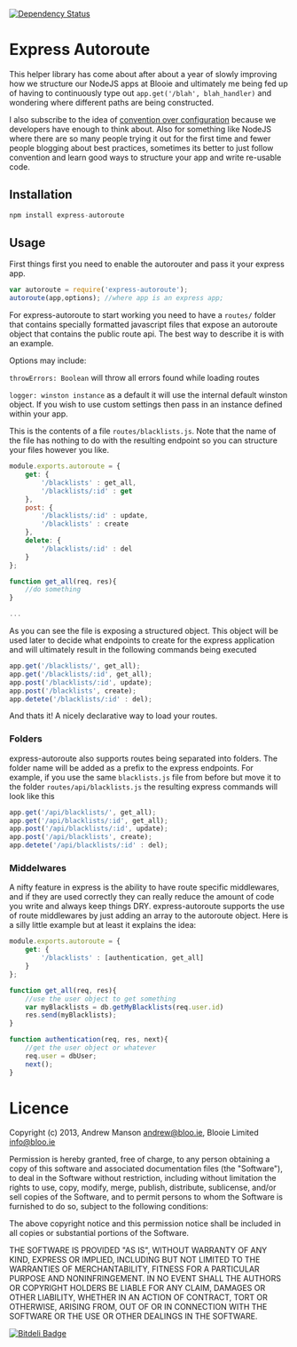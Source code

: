 [![Dependency Status](https://david-dm.org/Blooie/express-autoroute.png)](https://david-dm.org/Blooie/express-autoroute)

# Express Autoroute
This helper library has come about after about a year of slowly improving how we structure our NodeJS apps at Blooie and ultimately me being fed up of having to continuously type out ```app.get('/blah', blah_handler)``` and wondering where different paths are being constructed. 

I also subscribe to the idea of [convention over configuration](http://en.wikipedia.org/wiki/Convention_over_configuration) because we developers have enough to think about. Also for something like NodeJS where there are so many people trying it out for the first time and fewer people blogging about best practices, sometimes its better to just follow convention and learn good ways to structure your app and write re-usable code. 

## Installation
```js
npm install express-autoroute
```

## Usage
First things first you need to enable the autorouter and pass it your express app. 

```js
var autoroute = require('express-autoroute');
autoroute(app,options); //where app is an express app; 
```

For express-autoroute to start working you need to have a ```routes/``` folder that contains specially formatted javascript files that expose an autoroute object that contains the public route api. The best way to describe it is with an example. 

Options may include: 

```throwErrors: Boolean``` will throw all errors found while loading routes

```logger: winston instance``` as a default it will use the internal default winston object. If you wish to use custom settings then pass in an instance defined within your app.	

This is the contents of a file  ```routes/blacklists.js```. Note that the name of the file has nothing to do with the resulting endpoint so you can structure your files however you like.

```js
module.exports.autoroute = {
	get: {
		'/blacklists' : get_all,
		'/blacklists/:id' : get
	},
	post: {
		'/blacklists/:id' : update,
		'/blacklists' : create
	},
	delete: {
		'/blacklists/:id' : del
	}
};

function get_all(req, res){
	//do something
}

...
```
As you can see the file is exposing a structured object. This object will be used later to decide what endpoints to create for the express application and will ultimately result in the following commands being executed

```js
app.get('/blacklists/', get_all);
app.get('/blacklists/:id', get_all);
app.post('/blacklists/:id', update);
app.post('/blacklists', create);
app.detete('/blacklists/:id' : del);
```

And thats it! A nicely declarative way to load your routes. 

### Folders
express-autoroute also supports routes being separated into folders. The folder name will be added as a prefix to the express endpoints. For example, if you use the same ```blacklists.js``` file from before but move it to the folder ```routes/api/blacklists.js``` the resulting express commands will look like this

```js 
app.get('/api/blacklists/', get_all);
app.get('/api/blacklists/:id', get_all);
app.post('/api/blacklists/:id', update);
app.post('/api/blacklists', create);
app.detete('/api/blacklists/:id' : del);
```

### Middelwares
A nifty feature in express is the ability to have route specific middlewares, and if they are used correctly they can really reduce the amount of code you write and always keep things DRY. express-autoroute supports the use of route middlewares by just adding an array to the autoroute object. Here is a silly little example but at least it explains the idea: 

```js 
module.exports.autoroute = {
	get: {
		'/blacklists' : [authentication, get_all]
	}
};

function get_all(req, res){
	//use the user object to get something
	var myBlacklists = db.getMyBlacklists(req.user.id)
	res.send(myBlacklists);
}

function authentication(req, res, next){
	//get the user object or whatever 
	req.user = dbUser;
	next();
}
```

# Licence
Copyright (c) 2013, Andrew Manson <andrew@bloo.ie>, Blooie Limited <info@bloo.ie>

Permission is hereby granted, free of charge, to any person obtaining a copy of this software and associated documentation files (the "Software"), to deal in the Software without restriction, including without limitation the rights to use, copy, modify, merge, publish, distribute, sublicense, and/or sell copies of the Software, and to permit persons to whom the Software is furnished to do so, subject to the following conditions:

The above copyright notice and this permission notice shall be included in all copies or substantial portions of the Software.

THE SOFTWARE IS PROVIDED "AS IS", WITHOUT WARRANTY OF ANY KIND, EXPRESS OR IMPLIED, INCLUDING BUT NOT LIMITED TO THE WARRANTIES OF MERCHANTABILITY, FITNESS FOR A PARTICULAR PURPOSE AND NONINFRINGEMENT. IN NO EVENT SHALL THE AUTHORS OR COPYRIGHT HOLDERS BE LIABLE FOR ANY CLAIM, DAMAGES OR OTHER LIABILITY, WHETHER IN AN ACTION OF CONTRACT, TORT OR OTHERWISE, ARISING FROM, OUT OF OR IN CONNECTION WITH THE SOFTWARE OR THE USE OR OTHER DEALINGS IN THE SOFTWARE.

[![Bitdeli Badge](https://d2weczhvl823v0.cloudfront.net/Blooie/express-autoroute/trend.png)](https://bitdeli.com/free "Bitdeli Badge")
